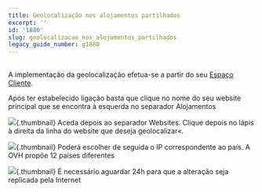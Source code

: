 ```yaml
---
title: Geolocalização nos alojamentos partilhados
excerpt: ''
id: '1880'
slug: geolocalizacao_nos_alojamentos_partilhados
legacy_guide_number: g1880
---
```



## 
A implementação da geolocalização efetua-se a partir do seu [Espaço Cliente](https://www.ovh.com/auth/?action=gotomanager&from=https://www.ovh.pt/&ovhSubsidiary=pt).

Após ter estabelecido ligação basta que clique no nome do seu website principal que se encontra à esquerda no separador Alojamentos

![](images/img_2792.jpg){.thumbnail}
Aceda depois ao separador Websites.
Clique depois no lápis à direita da linha do website que deseja geolocalizar«.

![](images/img_2793.jpg){.thumbnail}
Poderá escolher de seguida o IP correspondente ao país.
A OVH propõe 12 países diferentes

![](images/img_2794.jpg){.thumbnail}
É necessário aguardar 24h para que a alteração seja replicada pela Internet

